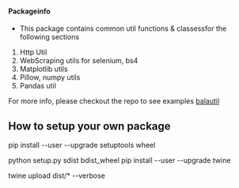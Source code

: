 #### Packageinfo
- This package contains common util functions & classessfor the following sections
1. Http Util
2. WebScraping utils for selenium, bs4
3. Matplotlib utils
4. Pillow, numpy utils
5. Pandas util


For more info, please checkout the repo to see examples
[balautil](http://github.com/balaprasanna/balautil)

## How to setup your own package
pip install --user --upgrade setuptools wheel

python setup.py sdist bdist_wheel
pip install --user --upgrade twine

twine upload dist/* --verbose
